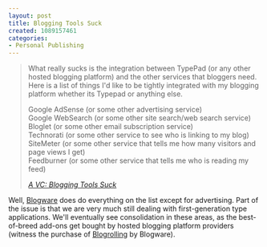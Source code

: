 ```yaml
--- 
layout: post
title: Blogging Tools Suck
created: 1089157461
categories: 
- Personal Publishing
---
```

<blockquote>
<p>What really sucks is the integration between TypePad (or any other hosted blogging platform) and the other services that bloggers need.  Here is a list of things I'd like to be tightly integrated with my blogging platform whether its Typepad or anything else.</p>

<p>Google AdSense (or some other advertising service)<br />
Google WebSearch (or some other site search/web search service)<br />
Bloglet (or some other email subscription service)<br />
Technorati (or some other service to see who is linking to my blog)<br />
SiteMeter (or some other service that tells me how many visitors and page views I get)<br />
Feedburner (or some other service that tells me who is reading my feed)</p>
<cite><a href="http://feeds.feedburner.com/AVc?m=191">A VC: Blogging Tools Suck</a></cite>
</blockquote>

<p>Well, <a href="http://www.blogware.com">Blogware</a> does do everything on the list except for advertising. Part of the issue is that we are very much still dealing with first-generation type applications. We'll eventually see consolidation in these areas, as the best-of-breed add-ons get bought by hosted blogging platform providers (witness the purchase of <a href="http://www.blogrolling.com">Blogrolling</a> by Blogware).</p>
